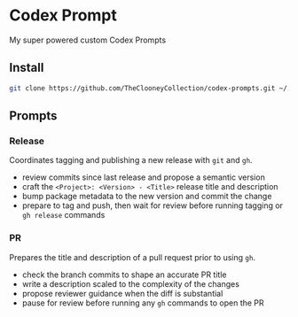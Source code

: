 # Codex Prompt

My super powered custom Codex Prompts

## Install

```bash
git clone https://github.com/TheClooneyCollection/codex-prompts.git ~/.codex/prmopts
```

## Prompts

### **Release**

Coordinates tagging and publishing a new release with `git` and `gh`.

- review commits since last release and propose a semantic version
- craft the `<Project>: <Version> - <Title>` release title and description
- bump package metadata to the new version and commit the change
- prepare to tag and push, then wait for review before running tagging or `gh release` commands

### **PR**

Prepares the title and description of a pull request prior to using `gh`.

- check the branch commits to shape an accurate PR title
- write a description scaled to the complexity of the changes
- propose reviewer guidance when the diff is substantial
- pause for review before running any `gh` commands to open the PR
